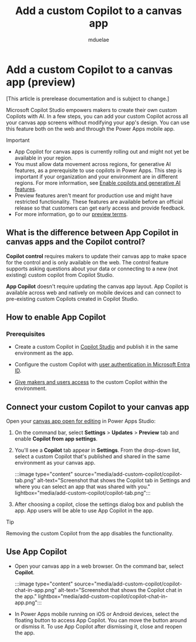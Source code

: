 ﻿---
title: Add a custom Copilot to a canvas app
description: "Add a custom Copilot to a canvas app in Microsoft Power Apps."
author: mduelae
ms.topic: conceptual
ms.custom: canvas
ms.reviewer: 
ms.date: 7/8/2024
ms.subservice: canvas-maker
ms.author: mkaur
search.audienceType: 
  - maker
contributors:
  - mduelae
---

# Add a custom Copilot to a canvas app (preview)

[This article is prerelease documentation and is subject to change.]

Microsoft Copilot Studio empowers makers to create their own custom Copilots with AI. In a few steps, you can add your custom Copilot across all your canvas app screens without modifying your app's design. You can use this feature both on the web and through the Power Apps mobile app.

> [!IMPORTANT]
> - App Copilot for canvas apps is currently rolling out and might not yet be available in your region.
> - You must allow data movement across regions, for generative AI features, as a prerequisite to use copilots in Power Apps. This step is important if your organization and your environment are in different regions. For more information, see [Enable copilots and generative AI features](/power-platform/admin/geographical-availability-copilot\#enable-data-movement-across-regions).
> - Preview features aren't meant for production use and might have restricted functionality. These features are available before an official release so that customers can get early access and provide feedback.
> - For more information, go to our [preview terms](https://go.microsoft.com/fwlink/?linkid=2189520).

## What is the difference between App Copilot in canvas apps and the Copilot control?

**Copilot control** requires makers to update their canvas app to make space for the control and is only available on the web. The control feature supports asking questions about your data or connecting to a new (not existing) custom copilot from Copilot Studio.

**App Copilot** doesn't require updating the canvas app layout. App Copilot is available across web and natively on mobile devices and can connect to pre-existing custom Copilots created in Copilot Studio.

## How to enable App Copilot

### Prerequisites

- Create a custom Copilot in [Copilot Studio](/microsoft-copilot-studio/fundamentals-get-started?tabs=web) and publish it in the same environment as the app.

- Configure the custom Copilot with [user authentication in Microsoft Entra ID](/microsoft-copilot-studio/configuration-authentication-azure-ad).

- [Give makers and users access](/microsoft-copilot-studio/admin-share-bots?tabs=web) to the custom Copilot within the environment.

## Connect your custom Copilot to your canvas app


Open your [canvas app open for editing](edit-app.md) in Power Apps Studio:

1. On the command bar, select **Settings** > **Updates** > **Preview** tab and enable **Copilot from app settings**.

1. You'll see a **Copilot** tab appear in **Settings**. From the drop-down list, select a custom Copilot that's published and shared in the same environment as your canvas app.

   :::image type="content" source="media/add-custom-copilot/copilot-tab.png" alt-text="Screenshot that shows the Copilot tab in Settings and where you can select an app that was shared with you." lightbox="media/add-custom-copilot/copilot-tab.png":::

1. After choosing a copilot, close the settings dialog box and publish the app. App users will be able to use App Copilot in the app.

> [!TIP]
> Removing the custom Copilot from the app disables the functionality.

## Use App Copilot 

- Open your canvas app in a web browser. On the command bar, select **Copilot**.

   :::image type="content" source="media/add-custom-copilot/copilot-chat-in-app.png" alt-text="Screenshot that shows the Copilot chat in the app." lightbox="media/add-custom-copilot/copilot-chat-in-app.png":::

- In Power Apps mobile running on iOS or Android devices, select the floating button to access App Copilot. You can move the button around or dismiss it. To use App Copilot after dismissing it, close and reopen the app. 

